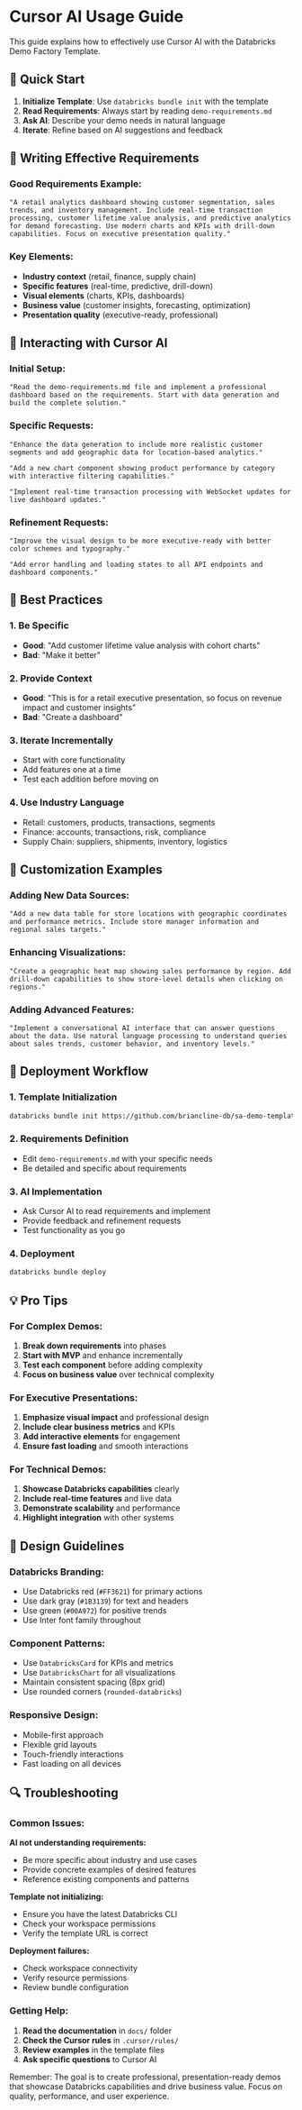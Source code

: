 # Cursor AI Usage Guide

This guide explains how to effectively use Cursor AI with the Databricks Demo Factory Template.

## 🚀 Quick Start

1. **Initialize Template**: Use `databricks bundle init` with the template
2. **Read Requirements**: Always start by reading `demo-requirements.md`
3. **Ask AI**: Describe your demo needs in natural language
4. **Iterate**: Refine based on AI suggestions and feedback

## 📝 Writing Effective Requirements

### Good Requirements Example:
```
"A retail analytics dashboard showing customer segmentation, sales trends, and inventory management. Include real-time transaction processing, customer lifetime value analysis, and predictive analytics for demand forecasting. Use modern charts and KPIs with drill-down capabilities. Focus on executive presentation quality."
```

### Key Elements:
- **Industry context** (retail, finance, supply chain)
- **Specific features** (real-time, predictive, drill-down)
- **Visual elements** (charts, KPIs, dashboards)
- **Business value** (customer insights, forecasting, optimization)
- **Presentation quality** (executive-ready, professional)

## 🤖 Interacting with Cursor AI

### Initial Setup:
```
"Read the demo-requirements.md file and implement a professional dashboard based on the requirements. Start with data generation and build the complete solution."
```

### Specific Requests:
```
"Enhance the data generation to include more realistic customer segments and add geographic data for location-based analytics."
```

```
"Add a new chart component showing product performance by category with interactive filtering capabilities."
```

```
"Implement real-time transaction processing with WebSocket updates for live dashboard updates."
```

### Refinement Requests:
```
"Improve the visual design to be more executive-ready with better color schemes and typography."
```

```
"Add error handling and loading states to all API endpoints and dashboard components."
```

## 🎯 Best Practices

### 1. Be Specific
- **Good**: "Add customer lifetime value analysis with cohort charts"
- **Bad**: "Make it better"

### 2. Provide Context
- **Good**: "This is for a retail executive presentation, so focus on revenue impact and customer insights"
- **Bad**: "Create a dashboard"

### 3. Iterate Incrementally
- Start with core functionality
- Add features one at a time
- Test each addition before moving on

### 4. Use Industry Language
- Retail: customers, products, transactions, segments
- Finance: accounts, transactions, risk, compliance
- Supply Chain: suppliers, shipments, inventory, logistics

## 🔧 Customization Examples

### Adding New Data Sources:
```
"Add a new data table for store locations with geographic coordinates and performance metrics. Include store manager information and regional sales targets."
```

### Enhancing Visualizations:
```
"Create a geographic heat map showing sales performance by region. Add drill-down capabilities to show store-level details when clicking on regions."
```

### Adding Advanced Features:
```
"Implement a conversational AI interface that can answer questions about the data. Use natural language processing to understand queries about sales trends, customer behavior, and inventory levels."
```

## 🚀 Deployment Workflow

### 1. Template Initialization
```bash
databricks bundle init https://github.com/briancline-db/sa-demo-template.git
```

### 2. Requirements Definition
- Edit `demo-requirements.md` with your specific needs
- Be detailed and specific about requirements

### 3. AI Implementation
- Ask Cursor AI to read requirements and implement
- Provide feedback and refinement requests
- Test functionality as you go

### 4. Deployment
```bash
databricks bundle deploy
```

## 💡 Pro Tips

### For Complex Demos:
1. **Break down requirements** into phases
2. **Start with MVP** and enhance incrementally
3. **Test each component** before adding complexity
4. **Focus on business value** over technical complexity

### For Executive Presentations:
1. **Emphasize visual impact** and professional design
2. **Include clear business metrics** and KPIs
3. **Add interactive elements** for engagement
4. **Ensure fast loading** and smooth interactions

### For Technical Demos:
1. **Showcase Databricks capabilities** clearly
2. **Include real-time features** and live data
3. **Demonstrate scalability** and performance
4. **Highlight integration** with other systems

## 🎨 Design Guidelines

### Databricks Branding:
- Use Databricks red (`#FF3621`) for primary actions
- Use dark gray (`#1B3139`) for text and headers
- Use green (`#00A972`) for positive trends
- Use Inter font family throughout

### Component Patterns:
- Use `DatabricksCard` for KPIs and metrics
- Use `DatabricksChart` for all visualizations
- Maintain consistent spacing (8px grid)
- Use rounded corners (`rounded-databricks`)

### Responsive Design:
- Mobile-first approach
- Flexible grid layouts
- Touch-friendly interactions
- Fast loading on all devices

## 🔍 Troubleshooting

### Common Issues:

**AI not understanding requirements:**
- Be more specific about industry and use cases
- Provide concrete examples of desired features
- Reference existing components and patterns

**Template not initializing:**
- Ensure you have the latest Databricks CLI
- Check your workspace permissions
- Verify the template URL is correct

**Deployment failures:**
- Check workspace connectivity
- Verify resource permissions
- Review bundle configuration

### Getting Help:
1. **Read the documentation** in `docs/` folder
2. **Check the Cursor rules** in `.cursor/rules/`
3. **Review examples** in the template files
4. **Ask specific questions** to Cursor AI

Remember: The goal is to create professional, presentation-ready demos that showcase Databricks capabilities and drive business value. Focus on quality, performance, and user experience. 